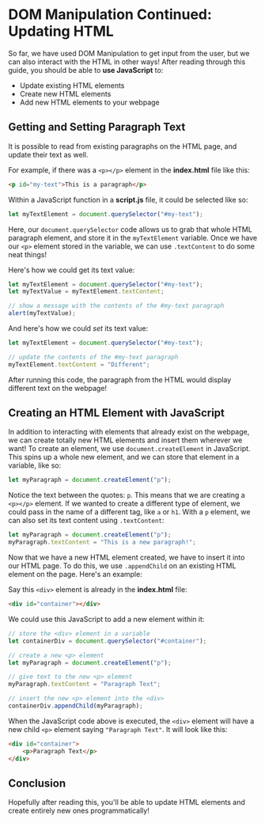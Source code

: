 # DOM Manipulation Continued: Updating HTML
So far, we have used DOM Manipulation to get input from the user, but we can also interact with the HTML in other ways! After reading through this guide, you should be able to **use JavaScript** to:

- Update existing HTML elements
- Create new HTML elements
- Add new HTML elements to your webpage

## Getting and Setting Paragraph Text
It is possible to read from existing paragraphs on the HTML page, and update their text as well.

For example, if there was a `<p></p>` element in the **index.html** file like this:

```html
<p id="my-text">This is a paragraph</p>
```

Within a JavaScript function in a **script.js** file, it could be selected like so:

```js
let myTextElement = document.querySelector("#my-text");
```

Here, our `document.querySelector` code allows us to grab that whole HTML paragraph element, and store it in the `myTextElement` variable. Once we have our `<p>` element stored in the variable, we can use `.textContent` to do some neat things!

Here's how we could get its text value:

```js
let myTextElement = document.querySelector("#my-text");
let myTextValue = myTextElement.textContent;

// show a message with the contents of the #my-text paragraph
alert(myTextValue);
```

And here's how we could _set_ its text value:

```js
let myTextElement = document.querySelector("#my-text");

// update the contents of the #my-text paragraph
myTextElement.textContent = "Different";
```

After running this code, the paragraph from the HTML would display different text on the webpage! 

## Creating an HTML Element with JavaScript
In addition to interacting with elements that already exist on the webpage, we can create totally new HTML elements and insert them wherever we want! To create an element, we use `document.createElement` in JavaScript. This spins up a whole new element, and we can store that element in a variable, like so:

```js
let myParagraph = document.createElement("p");
```

Notice the text between the quotes: `p`. This means that we are creating a `<p></p>` element. If we wanted to create a different type of element, we could pass in the name of a different tag, like `a` or `h1`. With a `p` element, we can also set its text content using `.textContent`:

```js
let myParagraph = document.createElement("p");
myParagraph.textContent = "This is a new paragraph!";
```

Now that we have a new HTML element created, we have to insert it into our HTML page. To do this, we use `.appendChild` on an existing HTML element on the page. Here's an example:

Say this `<div>` element is already in the **index.html** file:

```html
<div id="container"></div>
```

We could use this JavaScript to add a new element within it:

```js
// store the <div> element in a variable
let containerDiv = document.querySelector("#container");

// create a new <p> element
let myParagraph = document.createElement("p");

// give text to the new <p> element
myParagraph.textContent = "Paragraph Text";

// insert the new <p> element into the <div>
containerDiv.appendChild(myParagraph);
```

When the JavaScript code above is executed, the `<div>` element will have a new child `<p>` element saying `"Paragraph Text"`. It will look like this:

```html
<div id="container">
    <p>Paragraph Text</p>
</div>
```

## Conclusion
Hopefully after reading this, you'll be able to update HTML elements and create entirely new ones programmatically!
